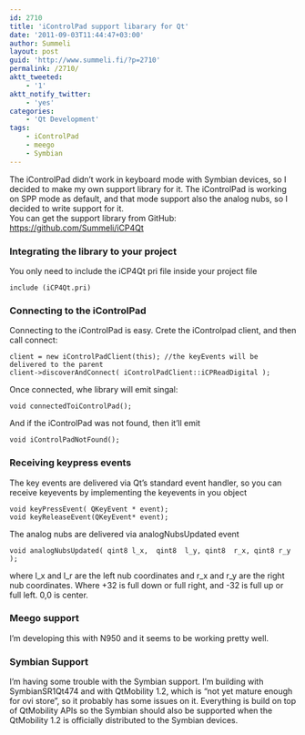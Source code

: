 ```yaml
---
id: 2710
title: 'iControlPad support libarary for Qt'
date: '2011-09-03T11:44:47+03:00'
author: Summeli
layout: post
guid: 'http://www.summeli.fi/?p=2710'
permalink: /2710/
aktt_tweeted:
    - '1'
aktt_notify_twitter:
    - 'yes'
categories:
    - 'Qt Development'
tags:
    - iControlPad
    - meego
    - Symbian
---
```


The iControlPad didn’t work in keyboard mode with Symbian devices, so I decided to make my own support library for it. The iControlPad is working on SPP mode as default, and that mode support also the analog nubs, so I decided to write support for it.  
You can get the support library from GitHub: <https://github.com/Summeli/iCP4Qt>  

### Integrating the library to your project    
You only need to include the iCP4Qt pri file inside your project file

```
include (iCP4Qt.pri)
```

### Connecting to the iControlPad   
Connecting to the iControlPad is easy. Crete the iControlpad client, and then call connect:

```
client = new iControlPadClient(this); //the keyEvents will be delivered to the parent
client->discoverAndConnect( iControlPadClient::iCPReadDigital );
```

Once connected, whe library will emit singal:

```
void connectedToiControlPad();
```

And if the iControlPad was not found, then it’ll emit

```
void iControlPadNotFound();
```

  
### Receiving keypress events   
The key events are delivered via Qt’s standard event handler, so you can receive keyevents by implementing the keyevents in you object

```
void keyPressEvent( QKeyEvent * event);
void keyReleaseEvent(QKeyEvent* event);
```

The analog nubs are delivered via analogNubsUpdated event

```
void analogNubsUpdated( qint8 l_x,  qint8  l_y, qint8  r_x, qint8 r_y );
```

where l\_x and l\_r are the left nub coordinates and r\_x and r\_y are the right nub coordinates. Where +32 is full down or full right, and -32 is full up or full left. 0,0 is center.  

### Meego support   

I’m developing this with N950 and it seems to be working pretty well.  

### Symbian Support   

I’m having some trouble with the Symbian support. I’m building with SymbianSR1Qt474 and with QtMobility 1.2, which is “not yet mature enough for ovi store”, so it probably has some issues on it. Everything is build on top of QtMobility APIs so the Symbian should also be supported when the QtMobility 1.2 is officially distributed to the Symbian devices.